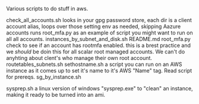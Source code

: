 Various scripts to do stuff in aws.


check_all_accounts.sh
  looks in your gpg password store, each dir is a client account alias, loops over those setting env as needed, skipping Aazure accounts
  runs root_mfa.py as an example of script you might want to run on all all accounts.
instances_by_subnet_and_disk.sh
README.md
root_mfa.py
  check to see if an account has rootmfa enabled. this is a brest practice and we _should_ be doin this for all scalar root managed accounts.
  We can't do anyhting about clent's who manage their own root account.
routetables_subnets.sh
sethostname.sh
  a script you can run on an AWS instance as it comes up to set it's name to it's AWS "Name" tag. Read script for prereqs.
sg_by_instance.sh

sysprep.sh
  a linux version of windows "sysprep.exe" to "clean" an instance, making it ready to be turned into an ami.

